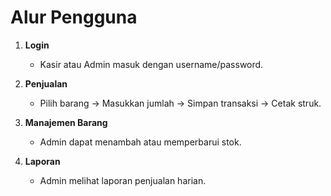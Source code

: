# Alur Pengguna

1. **Login**

   - Kasir atau Admin masuk dengan username/password.

2. **Penjualan**

   - Pilih barang → Masukkan jumlah → Simpan transaksi → Cetak struk.

3. **Manajemen Barang**

   - Admin dapat menambah atau memperbarui stok.

4. **Laporan**
   - Admin melihat laporan penjualan harian.
